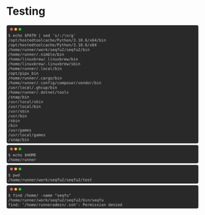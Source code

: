 # Testing

![`echo $PATH`](../docs/img/debug-1.svg)
![`nim --version`](../docs/img/debug-nim.svg)
![`ls bin`](../docs/img/debug-2.svg)
![`./bin/seqfu`](../docs/img/debug-3.svg)
